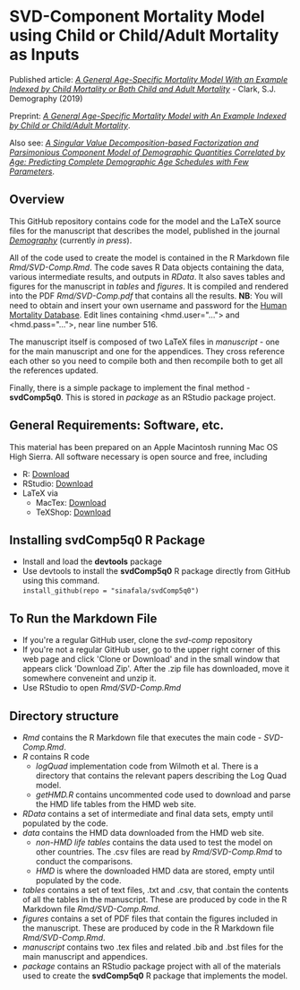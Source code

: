# **SVD-Component Mortality Model using Child or Child/Adult Mortality as Inputs** 

Published article: [*A General Age-Specific Mortality Model With an Example Indexed by Child Mortality or Both Child and Adult Mortality*](https://doi.org/10.1007/s13524-019-00785-3) - Clark, S.J. Demography (2019)

Preprint: [*A General Age-Specific Mortality Model with An Example Indexed by Child or Child/Adult Mortality*](https://arxiv.org/abs/1612.01408).
   
Also see: [*A Singular Value Decomposition-based Factorization and Parsimonious Component Model of Demographic Quantities Correlated by Age: Predicting Complete Demographic Age Schedules with Few Parameters*](https://arxiv.org/abs/1504.02057).

## Overview
This GitHub repository contains code for the model and the LaTeX source files for the manuscript that describes the model, published in the journal [*Demography*](https://link.springer.com/journal/13524) (currently *in press*).   

All of the code used to create the model is contained in the R Markdown file *Rmd/SVD-Comp.Rmd*.  The code saves R Data objects containing the data, various intermediate results, and outputs in *RData*.  It also saves tables and figures for the manuscript in *tables* and *figures*.  It is compiled and rendered into the PDF *Rmd/SVD-Comp.pdf* that contains all the results.  **NB**: You will need to obtain and insert your own username and password for the [Human Mortality Database](https://www.mortality.org). Edit lines containing <hmd.user="..."> and <hmd.pass="...">, near line number 516.

The manuscript itself is composed of two LaTeX files in *manuscript* - one for the main manuscript and one for the appendices.  They cross reference each other so you need to compile both and then recompile both to get all the references updated.

Finally, there is a simple package to implement the final method - **svdComp5q0**.  This is stored in *package* as an RStudio package project. 

## General Requirements: Software, etc.
This material has been prepared on an Apple Macintosh running Mac OS High Sierra.  All software necessary is open source and free, including
* R: [Download](https://cran.r-project.org/bin/macosx/)
* RStudio: [Download](https://www.rstudio.com/products/rstudio/download/)
* LaTeX via 
    * MacTex: [Download](http://www.tug.org/mactex/index.html)
    * TeXShop: [Download](https://pages.uoregon.edu/koch/texshop/obtaining.html)

## Installing **svdComp5q0** R Package
* Install and load the **devtools** package
* Use devtools to install the **svdComp5q0** R package directly from GitHub using this command.    
`install_github(repo = "sinafala/svdComp5q0")`

## To Run the Markdown File
* If you're a regular GitHub user, clone the *svd-comp* repository
* If you're not a regular GitHub user, go to the upper right corner of this web page and click 'Clone or Download' and in the small window that appears click 'Download Zip'.  After the .zip file has downloaded, move it somewhere conveneint and unzip it.
*  Use RStudio to open *Rmd/SVD-Comp.Rmd*

## Directory structure
* *Rmd* contains the R Markdown file that executes the main code - *SVD-Comp.Rmd*.
* *R* contains R code
    * *logQuad* implementation code from Wilmoth et al.  There is a directory that contains the relevant papers describing the Log Quad model.
    * *getHMD.R* contains uncommented code used to download and parse the HMD life tables from the HMD web site.
* *RData* contains a set of intermediate and final data sets, empty until populated by the code.
* *data* contains the HMD data downloaded from the HMD web site.  
    * *non-HMD life tables* contains the data used to test the model on other countries.  The .csv files are read by *Rmd/SVD-Comp.Rmd* to conduct the comparisons.
    * *HMD* is where the downloaded HMD data are stored, empty until populated by the code.
* *tables* contains a set of text files, .txt and .csv, that contain the contents of all the tables in the manuscript. These are produced by code in the R Markdown file *Rmd/SVD-Comp.Rmd*.
* *figures* contains a set of PDF files that contain the figures included in the manuscript.  These are produced by code in the R Markdown file *Rmd/SVD-Comp.Rmd*.
* *manuscript* contains two .tex files and related .bib and .bst files for the main manuscript and appendices.
* *package* contains an RStudio package project with all of the materials used to create the **svdComp5q0** R package that implements the model.
